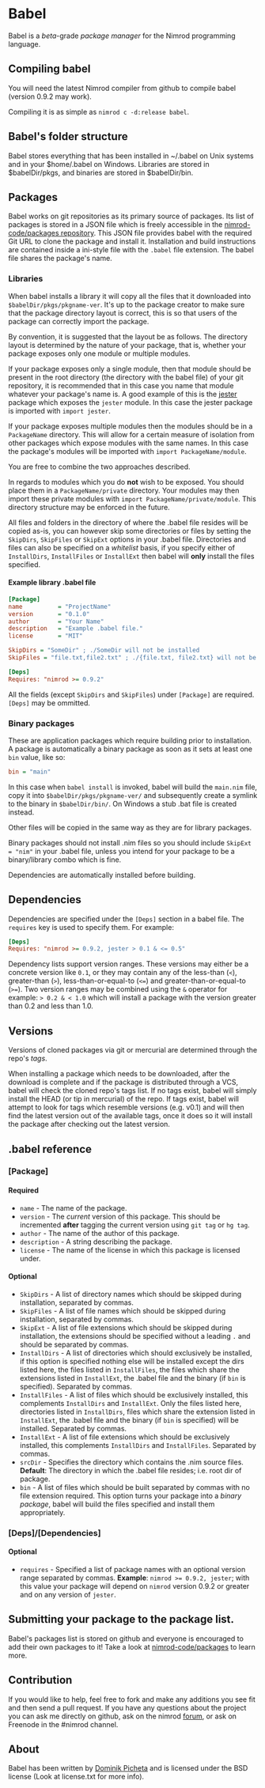 # Babel
Babel is a *beta*-grade *package manager* for the Nimrod programming language.

## Compiling babel
You will need the latest Nimrod compiler from github to compile babel (version 0.9.2 may work).

Compiling it is as simple as ``nimrod c -d:release babel``.

## Babel's folder structure
Babel stores everything that has been installed in ~/.babel on Unix systems and 
in your $home/.babel on Windows. Libraries are stored in $babelDir/pkgs, and
binaries are stored in $babelDir/bin.

## Packages

Babel works on git repositories as its primary source of packages. Its list of
packages is stored in a JSON file which is freely accessible in the
[nimrod-code/packages repository](https://github.com/nimrod-code/packages).
This JSON file provides babel with the required Git URL to clone the package
and install it. Installation and build instructions are contained inside a
ini-style file with the ``.babel`` file extension. The babel file shares
the package's name. 

### Libraries

When babel installs a library it will copy all the files that it downloaded
into ``$babelDir/pkgs/pkgname-ver``. It's up to the package creator to make sure
that the package directory layout is correct, this is so that users of the
package can correctly import the package.

By convention, it is suggested that the layout be as follows. The directory
layout is determined by the nature of your package, that is, whether your
package exposes only one module or multiple modules.

If your package exposes only a single module, then that module should be
present in the root directory (the directory with the babel file) of your git
repository, it is recommended that in this case you name that module whatever
your package's name is. A good example of this is the
[jester](https://github.com/dom96/jester) package which exposes the ``jester``
module. In this case the jester package is imported with ``import jester``.

If your package exposes multiple modules then the modules should be in a 
``PackageName`` directory. This will allow for a certain measure of isolation
from other packages which expose modules with the same names. In this case
the package's modules will be imported with ``import PackageName/module``.

You are free to combine the two approaches described.

In regards to modules which you do **not** wish to be exposed. You should place
them in a ``PackageName/private`` directory. Your modules may then import these
private modules with ``import PackageName/private/module``. This directory
structure may be enforced in the future. 

All files and folders in the directory of where the .babel file resides will be
copied as-is, you can however skip some directories or files by setting
the ``SkipDirs``, ``SkipFiles`` or ``SkipExt`` options in your .babel file.
Directories and files can also be specified on a *whitelist* basis, if you
specify either of ``InstallDirs``, ``InstallFiles`` or ``InstallExt`` then
babel will **only** install the files specified.

#### Example library .babel file

```ini
[Package]
name          = "ProjectName"
version       = "0.1.0"
author        = "Your Name"
description   = "Example .babel file."
license       = "MIT"

SkipDirs = "SomeDir" ; ./SomeDir will not be installed
SkipFiles = "file.txt,file2.txt" ; ./{file.txt, file2.txt} will not be installed

[Deps]
Requires: "nimrod >= 0.9.2"
```

All the fields (except ``SkipDirs`` and ``SkipFiles``) under ``[Package]`` are 
required. ``[Deps]`` may be ommitted.

### Binary packages

These are application packages which require building prior to installation.
A package is automatically a binary package as soon as it sets at least one
``bin`` value, like so:

```ini
bin = "main"
```

In this case when ``babel install`` is invoked, babel will build the ``main.nim``
file, copy it into ``$babelDir/pkgs/pkgname-ver/`` and subsequently create a
symlink to the binary in ``$babelDir/bin/``. On Windows a stub .bat file is
created instead.

Other files will be copied in the same way as they are for library packages.

Binary packages should not install .nim files so you should include
``SkipExt = "nim"`` in your .babel file, unless you intend for your package to
be a binary/library combo which is fine.

Dependencies are automatically installed before building.

## Dependencies

Dependencies are specified under the ``[Deps]`` section in a babel file.
The ``requires`` key is used to specify them. For example:

```ini
[Deps]
Requires: "nimrod >= 0.9.2, jester > 0.1 & <= 0.5"
```

Dependency lists support version ranges. These versions may either be a concrete
version like ``0.1``, or they may contain any of the less-than (``<``),
greater-than (``>``), less-than-or-equal-to (``<=``) and greater-than-or-equal-to
(``>=``). Two version ranges may be combined using the ``&`` operator for example:
``> 0.2 & < 1.0`` which will install a package with the version greater than 0.2
and less than 1.0.

## Versions

Versions of cloned packages via git or mercurial are determined through
the repo's *tags*.

When installing a package which needs to be downloaded, after the
download is complete and if the package is distributed through a VCS, babel
will check the cloned repo's tags list. If no tags exist, babel will simply
install the HEAD (or tip in mercurial) of the repo. If tags exist, babel will
attempt to look for tags which resemble versions (e.g. v0.1) and will then
find the latest version out of the available tags, once it does so it will install
the package after checking out the latest version.

## .babel reference

### [Package]

#### Required

* ``name`` - The name of the package.
* ``version`` - The *current* version of this package. This should be incremented
  **after** tagging the current version using ``git tag`` or ``hg tag``.
* ``author`` - The name of the author of this package.
* ``description`` - A string describing the package.
* ``license`` - The name of the license in which this package is licensed under.

#### Optional

* ``SkipDirs`` - A list of directory names which should be skipped during
  installation, separated by commas.
* ``SkipFiles`` - A list of file names which should be skipped during
  installation, separated by commas.
* ``SkipExt`` - A list of file extensions which should be skipped during
  installation, the extensions should be specified without a leading ``.`` and
  should be separated by commas.
* ``InstallDirs`` - A list of directories which should exclusively be installed,
  if this option is specified nothing else will be installed except the dirs
  listed here, the files listed in ``InstallFiles``, the files which share the
  extensions listed in ``InstallExt``, the .babel file and the binary
  (if ``bin`` is specified). Separated by commas.
* ``InstallFiles`` - A list of files which should be exclusively installed,
  this complements ``InstallDirs`` and ``InstallExt``. Only the files listed
  here, directories listed in ``InstallDirs``, files which share the extension
  listed in ``InstallExt``, the .babel file and the binary (if ``bin`` is
  specified) will be installed. Separated by commas.
* ``InstallExt`` - A list of file extensions which should be exclusively
  installed, this complements ``InstallDirs`` and ``InstallFiles``.
  Separated by commas.
* ``srcDir`` - Specifies the directory which contains the .nim source files.
  **Default**: The directory in which the .babel file resides; i.e. root dir of
  package.
* ``bin`` - A list of files which should be built separated by commas with
  no file extension required. This option turns your package into a *binary
  package*, babel will build the files specified and install them appropriately.

### [Deps]/[Dependencies]

#### Optional

* ``requires`` - Specified a list of package names with an optional version
  range separated by commas.
  **Example**: ``nimrod >= 0.9.2, jester``; with this value your package will
  depend on ``nimrod`` version 0.9.2 or greater and on any version of ``jester``.

## Submitting your package to the package list.
Babel's packages list is stored on github and everyone is encouraged to add
their own packages to it! Take a look at 
[nimrod-code/packages](https://github.com/nimrod-code/packages) to learn more.

## Contribution
If you would like to help, feel free to fork and make any additions you see 
fit and then send a pull request.
If you have any questions about the project you can ask me directly on github, 
ask on the nimrod [forum](http://forum.nimrod-code.org), or ask on Freenode in
the #nimrod channel.

## About
Babel has been written by [Dominik Picheta](http://picheta.me/) and is licensed 
under the BSD license (Look at license.txt for more info).